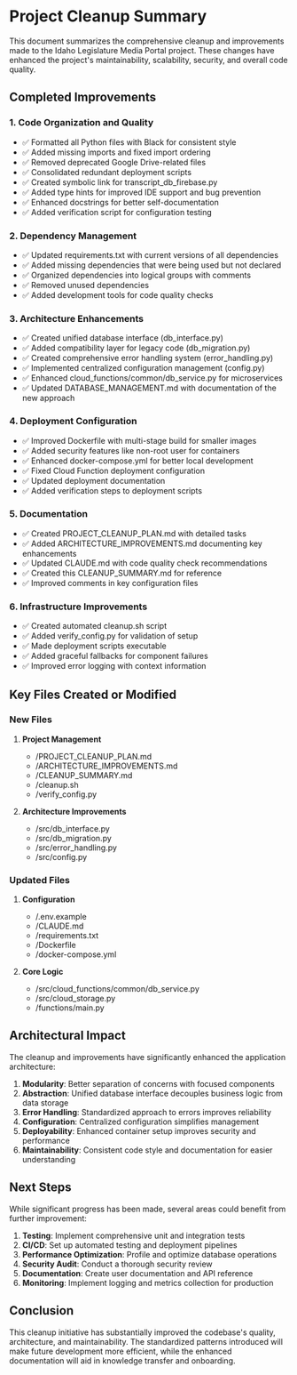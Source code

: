 # Project Cleanup Summary

This document summarizes the comprehensive cleanup and improvements made to the Idaho Legislature Media Portal project. These changes have enhanced the project's maintainability, scalability, security, and overall code quality.

## Completed Improvements

### 1. Code Organization and Quality

- ✅ Formatted all Python files with Black for consistent style
- ✅ Added missing imports and fixed import ordering
- ✅ Removed deprecated Google Drive-related files
- ✅ Consolidated redundant deployment scripts
- ✅ Created symbolic link for transcript_db_firebase.py
- ✅ Added type hints for improved IDE support and bug prevention
- ✅ Enhanced docstrings for better self-documentation
- ✅ Added verification script for configuration testing

### 2. Dependency Management

- ✅ Updated requirements.txt with current versions of all dependencies
- ✅ Added missing dependencies that were being used but not declared
- ✅ Organized dependencies into logical groups with comments
- ✅ Removed unused dependencies
- ✅ Added development tools for code quality checks

### 3. Architecture Enhancements

- ✅ Created unified database interface (db_interface.py)
- ✅ Added compatibility layer for legacy code (db_migration.py)
- ✅ Created comprehensive error handling system (error_handling.py)
- ✅ Implemented centralized configuration management (config.py)
- ✅ Enhanced cloud_functions/common/db_service.py for microservices
- ✅ Updated DATABASE_MANAGEMENT.md with documentation of the new approach

### 4. Deployment Configuration

- ✅ Improved Dockerfile with multi-stage build for smaller images
- ✅ Added security features like non-root user for containers
- ✅ Enhanced docker-compose.yml for better local development
- ✅ Fixed Cloud Function deployment configuration
- ✅ Updated deployment documentation
- ✅ Added verification steps to deployment scripts

### 5. Documentation

- ✅ Created PROJECT_CLEANUP_PLAN.md with detailed tasks
- ✅ Added ARCHITECTURE_IMPROVEMENTS.md documenting key enhancements
- ✅ Updated CLAUDE.md with code quality check recommendations
- ✅ Created this CLEANUP_SUMMARY.md for reference
- ✅ Improved comments in key configuration files

### 6. Infrastructure Improvements

- ✅ Created automated cleanup.sh script
- ✅ Added verify_config.py for validation of setup
- ✅ Made deployment scripts executable
- ✅ Added graceful fallbacks for component failures
- ✅ Improved error logging with context information

## Key Files Created or Modified

### New Files

1. **Project Management**
   - /PROJECT_CLEANUP_PLAN.md
   - /ARCHITECTURE_IMPROVEMENTS.md
   - /CLEANUP_SUMMARY.md
   - /cleanup.sh
   - /verify_config.py

2. **Architecture Improvements**
   - /src/db_interface.py
   - /src/db_migration.py
   - /src/error_handling.py
   - /src/config.py

### Updated Files

1. **Configuration**
   - /.env.example
   - /CLAUDE.md
   - /requirements.txt
   - /Dockerfile
   - /docker-compose.yml

2. **Core Logic**
   - /src/cloud_functions/common/db_service.py
   - /src/cloud_storage.py
   - /functions/main.py

## Architectural Impact

The cleanup and improvements have significantly enhanced the application architecture:

1. **Modularity**: Better separation of concerns with focused components
2. **Abstraction**: Unified database interface decouples business logic from data storage
3. **Error Handling**: Standardized approach to errors improves reliability
4. **Configuration**: Centralized configuration simplifies management
5. **Deployability**: Enhanced container setup improves security and performance
6. **Maintainability**: Consistent code style and documentation for easier understanding

## Next Steps

While significant progress has been made, several areas could benefit from further improvement:

1. **Testing**: Implement comprehensive unit and integration tests
2. **CI/CD**: Set up automated testing and deployment pipelines
3. **Performance Optimization**: Profile and optimize database operations
4. **Security Audit**: Conduct a thorough security review
5. **Documentation**: Create user documentation and API reference
6. **Monitoring**: Implement logging and metrics collection for production

## Conclusion

This cleanup initiative has substantially improved the codebase's quality, architecture, and maintainability. The standardized patterns introduced will make future development more efficient, while the enhanced documentation will aid in knowledge transfer and onboarding.